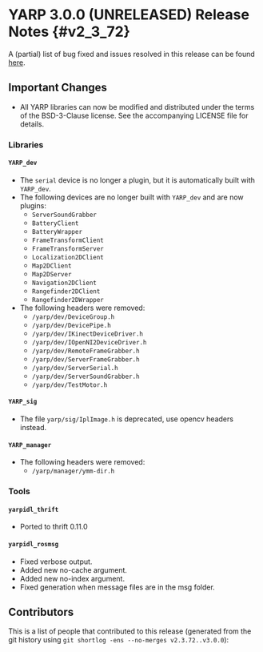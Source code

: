 YARP 3.0.0 (UNRELEASED) Release Notes                                 {#v2_3_72}
=====================================


A (partial) list of bug fixed and issues resolved in this release can be found
[here](https://github.com/robotology/yarp/issues?q=label%3A%22Fixed+in%3A+YARP+v3.0.0%22).


Important Changes
-----------------

* All YARP libraries can now be modified and distributed under the terms of the
  BSD-3-Clause license. See the accompanying LICENSE file for details.

### Libraries

#### `YARP_dev`

* The `serial` device is no longer a plugin, but it is automatically built with
  `YARP_dev`.
* The following devices are no longer built with `YARP_dev` and are now plugins:
  * `ServerSoundGrabber`
  * `BatteryClient`
  * `BatteryWrapper`
  * `FrameTransformClient`
  * `FrameTransformServer`
  * `Localization2DClient`
  * `Map2DClient`
  * `Map2DServer`
  * `Navigation2DClient`
  * `Rangefinder2DClient`
  * `Rangefinder2DWrapper`
* The following headers were removed:
  * `/yarp/dev/DeviceGroup.h`
  * `/yarp/dev/DevicePipe.h`
  * `/yarp/dev/IKinectDeviceDriver.h`
  * `/yarp/dev/IOpenNI2DeviceDriver.h`
  * `/yarp/dev/RemoteFrameGrabber.h`
  * `/yarp/dev/ServerFrameGrabber.h`
  * `/yarp/dev/ServerSerial.h`
  * `/yarp/dev/ServerSoundGrabber.h`
  * `/yarp/dev/TestMotor.h`

#### `YARP_sig`

* The file `yarp/sig/IplImage.h` is deprecated, use opencv headers instead.

#### `YARP_manager`

* The following headers were removed:
  * `/yarp/manager/ymm-dir.h`

### Tools

#### `yarpidl_thrift`

* Ported to thrift 0.11.0

#### `yarpidl_rosmsg`

* Fixed verbose output.
* Added new no-cache argument.
* Added new no-index argument.
* Fixed generation when message files are in the msg folder.


Contributors
------------

This is a list of people that contributed to this release (generated from the
git history using `git shortlog -ens --no-merges v2.3.72..v3.0.0`):

```
```
